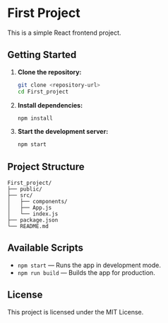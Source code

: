 # First Project

This is a simple React frontend project.

## Getting Started

1. **Clone the repository:**
    ```bash
    git clone <repository-url>
    cd First_project
    ```

2. **Install dependencies:**
    ```bash
    npm install
    ```

3. **Start the development server:**
    ```bash
    npm start
    ```

## Project Structure

```
First_project/
├── public/
├── src/
│   ├── components/
│   ├── App.js
│   └── index.js
├── package.json
└── README.md
```

## Available Scripts

- `npm start` — Runs the app in development mode.
- `npm run build` — Builds the app for production.

## License

This project is licensed under the MIT License.